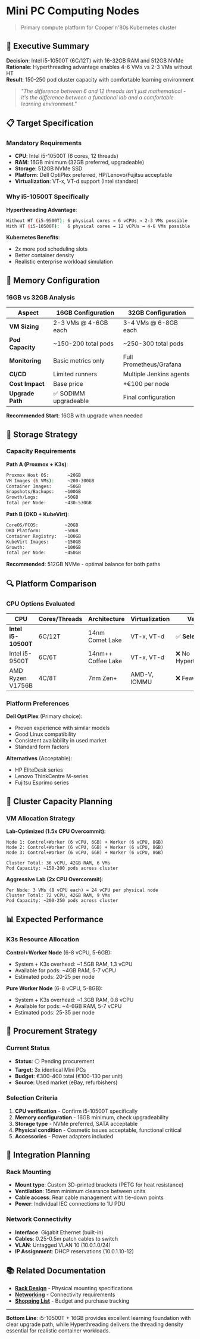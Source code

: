 # Mini PC Computing Nodes

> Primary compute platform for Cooper'n'80s Kubernetes cluster

## 🎯 Executive Summary

**Decision**: Intel i5-10500T (6C/12T) with 16-32GB RAM and 512GB NVMe  
**Rationale**: Hyperthreading advantage enables 4-6 VMs vs 2-3 VMs without HT  
**Result**: 150-250 pod cluster capacity with comfortable learning environment  

> *"The difference between 6 and 12 threads isn't just mathematical - it's the difference between a functional lab and a comfortable learning environment."*

## 📋 Target Specification

### Mandatory Requirements
- **CPU**: Intel i5-10500T (6 cores, 12 threads)
- **RAM**: 16GB minimum (32GB preferred, upgradeable)
- **Storage**: 512GB NVMe SSD
- **Platform**: Dell OptiPlex preferred, HP/Lenovo/Fujitsu acceptable
- **Virtualization**: VT-x, VT-d support (Intel standard)

### Why i5-10500T Specifically

**Hyperthreading Advantage**:
```bash
Without HT (i5-9500T): 6 physical cores → 6 vCPUs → 2-3 VMs possible
With HT (i5-10500T):   6 physical cores → 12 vCPUs → 4-6 VMs possible
```

**Kubernetes Benefits**:
- 2x more pod scheduling slots
- Better container density
- Realistic enterprise workload simulation

## 💾 Memory Configuration

### 16GB vs 32GB Analysis

| Aspect | 16GB Configuration | 32GB Configuration |
|--------|-------------------|-------------------|
| **VM Sizing** | 2-3 VMs @ 4-6GB each | 3-4 VMs @ 6-8GB each |
| **Pod Capacity** | ~150-200 total pods | ~250-300 total pods |
| **Monitoring** | Basic metrics only | Full Prometheus/Grafana |
| **CI/CD** | Limited runners | Multiple Jenkins agents |
| **Cost Impact** | Base price | +€100 per node |
| **Upgrade Path** | ✅ SODIMM upgradeable | Final configuration |

**Recommended Start**: 16GB with upgrade when needed

## 💾 Storage Strategy

### Capacity Requirements

**Path A (Proxmox + K3s)**:
```bash
Proxmox Host OS:       ~20GB
VM Images (6 VMs):     ~200-300GB
Container Images:      ~50GB
Snapshots/Backups:    ~100GB
Growth/Logs:          ~50GB
Total per Node:       ~430-530GB
```

**Path B (OKD + KubeVirt)**:
```bash
CoreOS/FCOS:          ~20GB
OKD Platform:         ~50GB
Container Registry:   ~100GB
KubeVirt Images:      ~150GB
Growth:               ~100GB
Total per Node:       ~450GB
```

**Recommended**: 512GB NVMe - optimal balance for both paths

## 🔍 Platform Comparison

### CPU Options Evaluated

| CPU | Cores/Threads | Architecture | Virtualization | Verdict |
|-----|---------------|--------------|----------------|---------|
| **Intel i5-10500T** | 6C/12T | 14nm Comet Lake | VT-x, VT-d | ✅ **Selected** |
| Intel i5-9500T | 6C/6T | 14nm++ Coffee Lake | VT-x, VT-d | ❌ No Hyperthreading |
| AMD Ryzen V1756B | 4C/8T | 7nm Zen+ | AMD-V, IOMMU | ❌ Fewer cores |

### Platform Preferences

**Dell OptiPlex** (Primary choice):
- Proven experience with similar models
- Good Linux compatibility
- Consistent availability in used market
- Standard form factors

**Alternatives** (Acceptable):
- HP EliteDesk series
- Lenovo ThinkCentre M-series
- Fujitsu Esprimo series

## 🎯 Cluster Capacity Planning

### VM Allocation Strategy

**Lab-Optimized (1.5x CPU Overcommit)**:
```
Node 1: Control+Worker (6 vCPU, 6GB) + Worker (6 vCPU, 8GB)
Node 2: Control+Worker (6 vCPU, 6GB) + Worker (6 vCPU, 8GB)  
Node 3: Control+Worker (6 vCPU, 6GB) + Worker (6 vCPU, 8GB)

Cluster Total: 36 vCPU, 42GB RAM, 6 VMs
Pod Capacity: ~150-200 pods across cluster
```

**Aggressive Lab (2x CPU Overcommit)**:
```
Per Node: 3 VMs (8 vCPU each) = 24 vCPU per physical node
Cluster Total: 72 vCPU, 42GB RAM, 9 VMs
Pod Capacity: ~200-250 pods across cluster
```

## 📊 Expected Performance

### K3s Resource Allocation

**Control+Worker Node** (6-8 vCPU, 5-6GB):
- System + K3s overhead: ~1.5GB RAM, 1.3 vCPU
- Available for pods: ~4GB RAM, 5-7 vCPU
- Estimated pods: 20-25 per node

**Pure Worker Node** (6-8 vCPU, 5-8GB):
- System + K3s overhead: ~1.3GB RAM, 0.8 vCPU
- Available for pods: ~4-6GB RAM, 5-7 vCPU
- Estimated pods: 25-35 per node

## 🛒 Procurement Strategy

### Current Status
- **Status**: ⚪ Pending procurement
- **Target**: 3x identical Mini PCs
- **Budget**: €300-400 total (€100-130 per unit)
- **Source**: Used market (eBay, refurbishers)

### Selection Criteria
1. **CPU verification** - Confirm i5-10500T specifically
2. **Memory configuration** - 16GB minimum, check upgradeability
3. **Storage type** - NVMe preferred, SATA acceptable
4. **Physical condition** - Cosmetic issues acceptable, functional critical
5. **Accessories** - Power adapters included

## 🔧 Integration Planning

### Rack Mounting
- **Mount type**: Custom 3D-printed brackets (PETG for heat resistance)
- **Ventilation**: 15mm minimum clearance between units
- **Cable access**: Rear cable management with tie-down points
- **Power**: Individual IEC connections to 1U PDU

### Network Connectivity
- **Interface**: Gigabit Ethernet (built-in)
- **Cables**: 0.25-0.5m patch cables to switch
- **VLAN**: Untagged VLAN 10 (10.0.1.0/24)
- **IP Assignment**: DHCP reservations (10.0.1.10-12)

## 📚 Related Documentation

- **[Rack Design](rack.md)** - Physical mounting specifications
- **[Networking](networking.md)** - Connectivity requirements
- **[Shopping List](../shopping-list.md)** - Budget and purchase tracking

---

**Bottom Line**: i5-10500T + 16GB provides excellent learning foundation with clear upgrade path, while Hyperthreading delivers the threading density essential for realistic container workloads.